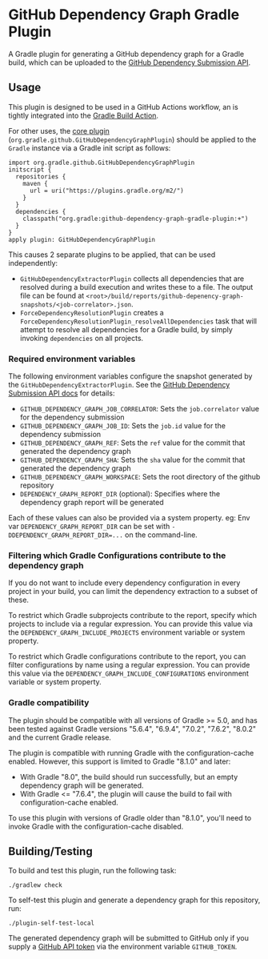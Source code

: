 # GitHub Dependency Graph Gradle Plugin

A Gradle plugin for generating a GitHub dependency graph for a Gradle build, which can be uploaded to the [GitHub Dependency Submission API](https://docs.github.com/en/rest/dependency-graph/dependency-submission).

## Usage
This plugin is designed to be used in a GitHub Actions workflow, an is tightly integrated into the [Gradle Build Action](https://github.com/gradle/gradle-build-action#github-dependency-graph-support).

For other uses, the [core plugin](https://plugins.gradle.org/plugin/org.gradle.github-dependency-graph-gradle-plugin) (`org.gradle.github.GitHubDependencyGraphPlugin`) 
should be applied to the `Gradle` instance via a Gradle init script as follows:

```
import org.gradle.github.GitHubDependencyGraphPlugin
initscript {
  repositories {
    maven {
      url = uri("https://plugins.gradle.org/m2/")
    }
  }
  dependencies {
    classpath("org.gradle:github-dependency-graph-gradle-plugin:+")
  }
}
apply plugin: GitHubDependencyGraphPlugin
```

This causes 2 separate plugins to be applied, that can be used independently:
- `GitHubDependencyExtractorPlugin` collects all dependencies that are resolved during a build execution and writes these to a file. The output file can be found at `<root>/build/reports/github-depenency-graph-snapshots/<job-correlator>.json`.
- `ForceDependencyResolutionPlugin` creates a `ForceDependencyResolutionPlugin_resolveAllDependencies` task that will attempt to resolve all dependencies for a Gradle build, by simply invoking `dependencies` on all projects.

### Required environment variables

The following environment variables configure the snapshot generated by the `GitHubDependencyExtractorPlugin`. See the [GitHub Dependency Submission API docs](https://docs.github.com/en/rest/dependency-graph/dependency-submission?apiVersion=2022-11-28) for details:
- `GITHUB_DEPENDENCY_GRAPH_JOB_CORRELATOR`: Sets the `job.correlator` value for the dependency submission
- `GITHUB_DEPENDENCY_GRAPH_JOB_ID`: Sets the `job.id` value for the dependency submission
- `GITHUB_DEPENDENCY_GRAPH_REF`: Sets the `ref` value for the commit that generated the dependency graph
- `GITHUB_DEPENDENCY_GRAPH_SHA`: Sets the `sha` value for the commit that generated the dependency graph
- `GITHUB_DEPENDENCY_GRAPH_WORKSPACE`: Sets the root directory of the github repository
- `DEPENDENCY_GRAPH_REPORT_DIR` (optional): Specifies where the dependency graph report will be generated

Each of these values can also be provided via a system property. 
eg: Env var `DEPENDENCY_GRAPH_REPORT_DIR` can be set with `-DDEPENDENCY_GRAPH_REPORT_DIR=...` on the command-line.

### Filtering which Gradle Configurations contribute to the dependency graph

If you do not want to include every dependency configuration in every project in your build, you can limit the
dependency extraction to a subset of these.

To restrict which Gradle subprojects contribute to the report, specify which projects to include via a regular expression.
You can provide this value via the `DEPENDENCY_GRAPH_INCLUDE_PROJECTS` environment variable or system property.

To restrict which Gradle configurations contribute to the report, you can filter configurations by name using a regular expression.
You can provide this value via the `DEPENDENCY_GRAPH_INCLUDE_CONFIGURATIONS` environment variable or system property.

### Gradle compatibility

The plugin should be compatible with all versions of Gradle >= 5.0, and has been tested against 
Gradle versions "5.6.4", "6.9.4", "7.0.2", "7.6.2", "8.0.2" and the current Gradle release.

The plugin is compatible with running Gradle with the configuration-cache enabled. However, this support is
limited to Gradle "8.1.0" and later:
- With Gradle "8.0", the build should run successfully, but an empty dependency graph will be generated.
- With Gradle <= "7.6.4", the plugin will cause the build to fail with configuration-cache enabled.

To use this plugin with versions of Gradle older than "8.1.0", you'll need to invoke Gradle with the
configuration-cache disabled.

## Building/Testing

To build and test this plugin, run the following task:
```shell
./gradlew check
```

To self-test this plugin and generate a dependency graph for this repository, run:
```shell
./plugin-self-test-local
```

The generated dependency graph will be submitted to GitHub only if you supply a
[GitHub API token](https://docs.github.com/en/authentication/keeping-your-account-and-data-secure/creating-a-personal-access-token)
via the environment variable `GITHUB_TOKEN`.
